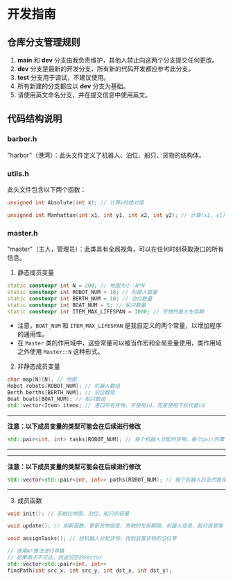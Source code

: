 # 开发指南

## 仓库分支管理规则

1. **main** 和 **dev** 分支由我负责维护，其他人禁止向这两个分支提交任何更改。
2. **dev** 分支是最新的开发分支，所有新的代码开发都应参考此分支。
3. **test** 分支用于调试，不建议使用。
4. 所有新建的分支都应以 **dev** 分支为基础。
5. 请使用英文命名分支，并在提交信息中使用英文。

## 代码结构说明

### barbor.h

"harbor"（港湾）：此头文件定义了机器人、泊位、船只、货物的结构体。

### utils.h

此头文件包含以下两个函数：

```C++
unsigned int Absolute(int x); // 计算x的绝对值
```

```C++
unsigned int Manhattan(int x1, int y1, int x2, int y2); // 计算(x1, y1)与(x2, y2)的曼哈顿距离
```

### master.h

"master"（主人，管理员）：此类具有全局视角，可以在任何时刻获取港口的所有信息。

1. 静态成员变量

```C++
static constexpr int N = 200; // 地图大小：N*N
static constexpr int ROBOT_NUM = 10; // 机器人数量
static constexpr int BERTH_NUM = 10; // 泊位数量
static constexpr int BOAT_NUM = 5; // 船只数量
static constexpr int ITEM_MAX_LIFESPAN = 1000; // 货物的最大生存期
```

+ 注意，`BOAT_NUM` 和 `ITEM_MAX_LIFESPAN` 是我自定义的两个常量，以增加程序的通用性。
+ 在 `Master` 类的作用域中，这些常量可以被当作宏和全局变量使用，类作用域之外使用 `Master::N` 这种形式。

2. 非静态成员变量

```C++
char map[N][N]; // 地图
Robot robots[ROBOT_NUM]; // 机器人数组
Berth berths[BERTH_NUM]; // 泊位数组
Boat boats[BOAT_NUM]; // 船只数组
std::vector<Item> items; // 港口所有货物，不使用id，而是使用下标代替id
```

---

**注意：以下成员变量的类型可能会在后续进行修改**

```C++
std::pair<int, int> tasks[ROBOT_NUM]; // 每个机器人分配的货物，每个pair的第一个元素是货物的下标，第二个元素是代价
```

---

---

**注意：以下成员变量的类型可能会在后续进行修改**

```C++
std::vector<std::pair<int, int>> paths[ROBOT_NUM]; // 每个机器人应走的路径
```

---

3. 成员函数

```C++
void init(); // 初始化地图、泊位、船只的容量
```

```C++
void update(); // 刷新函数，更新货物信息、货物的生存期限、机器人信息、船只信息等
```

```C++
void assignTasks(); // 给机器人分配货物，找到放置货物的泊位等
```

```C++
// 使用A*算法进行寻路
// 如果两点不可达，则返回空的vector
std::vector<std::pair<int, int>>
findPath(int src_x, int src_y, int dst_x, int dst_y);
```